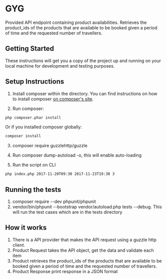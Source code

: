 # GYG
Provided API endpoint containing product availabilities. Retrieves the product_ids of the products that are available to be booked given a period of time and the requested number of travellers.

## Getting Started

These instructions will get you a copy of the project up and running on your local machine for development and testing purposes.

## Setup Instructions

1. Install composer within the directory. You can find instructions on how to install composer [on composer's site](https://getcomposer.org/download/).

2. Run composer:

  ```sh
  php composer.phar install
  ```

  Or if you installed composer globally:

  ```sh
  composer install
  ```
3. composer require guzzlehttp/guzzle

4. Run composer dump-autoload -o, this will enable auto-loading

5. Run the script on CLI

  ```sh 
  php index.php 2017-11-20T09:30 2017-11-23T19:30 3
  ```
  
## Running the tests

1. composer require --dev phpunit/phpunit
2. vendor/bin/phpunit --bootstrap vendor/autoload.php tests --debug. This will run the test cases which are in the tests directory

## How it works

1. There is a API provider that makes the API request using a guzzle http client.
2. Product Request takes the API object, get the data and validate each item
3. Product retrieves the product_ids of the products that are available to be booked given a period of time and the requested number of travellers.
4. Product Response print response in a JSON format
  
  